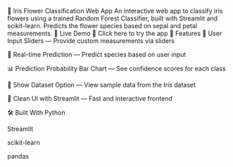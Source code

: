 🌸 Iris Flower Classification Web App
An interactive web app to classify iris flowers using a trained Random Forest Classifier, built with Streamlit and scikit-learn.
Predicts the flower species based on sepal and petal measurements.
🚀 Live Demo
🔗 Click here to try the app 
📝 Features
🌟 User Input Sliders — Provide custom measurements via sliders

🔮 Real-time Prediction — Predict species based on user input

📊 Prediction Probability Bar Chart — See confidence scores for each class

📂 Show Dataset Option — View sample data from the Iris dataset

🎨 Clean UI with Streamlit — Fast and interactive frontend

🛠️ Built With
Python

Streamlit

scikit-learn

pandas

